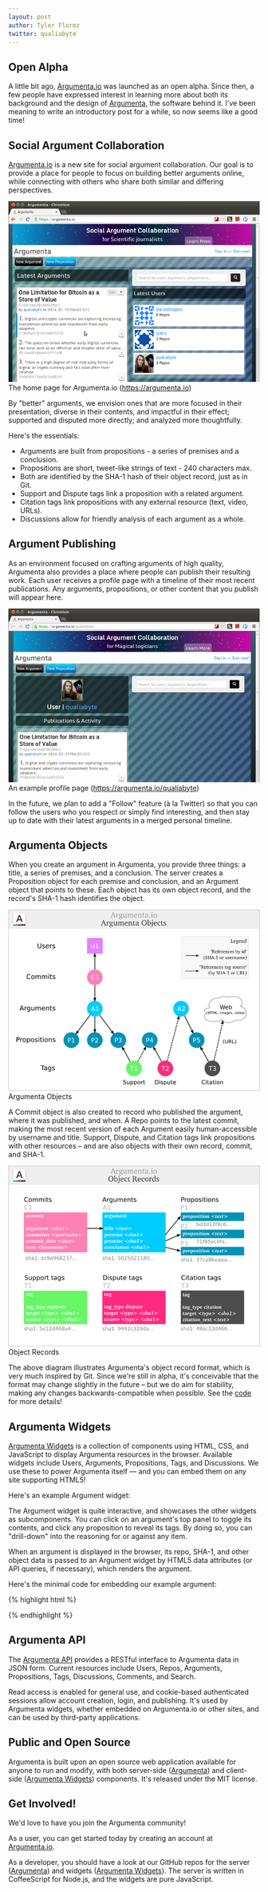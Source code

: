 ```yaml
---
layout: post
author: Tyler Florez
twitter: qualiabyte
---
```


## Open Alpha

A little bit ago, [Argumenta.io][Argumenta.io] was launched as an open
alpha. Since then, a few people have expressed interest in learning more
about both its background and the design of [Argumenta][Argumenta], the
software behind it. I've been meaning to write an introductory post for a
while, so now seems like a good time!

## Social Argument Collaboration

[Argumenta.io][Argumenta.io] is a new site for social argument
collaboration.  Our goal is to provide a place for people to focus on
building better arguments online, while connecting with others who
share both similar and differing perspectives.

<a href="/assets/images/Argumenta-0.1.4.png">
  <img class="post-image" src="/assets/images/Argumenta-0.1.4.png">
</a>
<div class="post-caption">
  The home page for Argumenta.io
  (<a href="https://argumenta.io">https://argumenta.io</a>)
</div>

By "better" arguments, we envision ones that are more focused in their
presentation, diverse in their contents, and impactful in their effect;
supported and disputed more directly; and analyzed more thoughtfully.

Here's the essentials:

+ Arguments are built from propositions - a series of premises and a conclusion.
+ Propositions are short, tweet-like strings of text - 240 characters max.
+ Both are identified by the SHA-1 hash of their object record, just as in Git.
+ Support and Dispute tags link a proposition with a related argument.
+ Citation tags link propositions with any external resource (text, video, URLs).
+ Discussions allow for friendly analysis of each argument as a whole.

## Argument Publishing

As an environment focused on crafting arguments of high quality,
Argumenta also provides a place where people can publish their
resulting work. Each user receives a profile page with a timeline of
their most recent publications. Any arguments, propositions, or other
content that you publish will appear here.

<a href="/assets/images/Argumenta-0.1.4-profile.png">
  <img class="post-image" src="/assets/images/Argumenta-0.1.4-profile.png">
</a>

<div class="post-caption">
An example profile page
(<a href="https://argumenta.io/qualiabyte">https://argumenta.io/qualiabyte</a>)
</div>

In the future, we plan to add a "Follow" feature (à la Twitter) so
that you can follow the users who you respect or simply find
interesting, and then stay up to date with their latest arguments in a
merged personal timeline.

## Argumenta Objects

When you create an argument in Argumenta, you provide three things: a
title, a series of premises, and a conclusion. The server creates a
Proposition object for each premise and conclusion, and an Argument
object that points to these. Each object has its own object record,
and the record's SHA-1 hash identifies the object.

<a href="/assets/images/argumenta-objects.png">
  <img class="post-image" src="/assets/images/argumenta-objects.png">
</a>
<div class="post-caption">Argumenta Objects</div>

A Commit object is also created to record who published the argument,
where it was published, and when. A Repo points to the latest commit,
making the most recent version of each Argument easily human-accessible
by username and title. Support, Dispute, and Citation tags link
propositions with other resources &ndash; and are also objects with
their own record, commit, and SHA-1.

<a href="/assets/images/object-records.png">
  <img class="post-image" src="/assets/images/object-records.png">
</a>
<div class="post-caption">Object Records</div>

The above diagram illustrates Argumenta's object record format, which
is very much inspired by Git. Since we're still in alpha, it's
conceivable that the format may change slightly in the future &ndash; but we
do aim for stability, making any changes backwards-compatible when
possible. See the [code][Argument-Records] for more details!

## Argumenta Widgets

[Argumenta Widgets][Argumenta-Widgets] is a collection of components
using HTML, CSS, and JavaScript to display Argumenta resources in the
browser. Available widgets include Users, Arguments, Propositions,
Tags, and Discussions.  We use these to power Argumenta itself &mdash;
and you can embed them on any site supporting HTML5!

Here's an example Argument widget:

<div class="argument-widget" data-repo="qualiabyte/the-value-of-bitcoin-for-the-99%">
</div>

The Argument widget is quite interactive, and showcases the other
widgets as subcomponents. You can click on an argument's top panel to
toggle its contents, and click any proposition to reveal its tags. By
doing so, you can "drill-down" into the reasoning for or against any
item.

When an argument is displayed in the browser, its repo, SHA-1, and other
object data is passed to an Argument widget by HTML5 data attributes
(or API queries, if necessary), which renders the argument.

Here's the minimal code for embedding our example argument:

{% highlight html %}
<!-- A widget element, and the Argumenta Widgets script. -->
<div class="argument-widget" data-repo="qualiabyte/the-value-of-bitcoin-for-the-99%"></div>
<script src="https://argumenta.io/widgets.js"></script>
{% endhighlight %}

## Argumenta API

The [Argumenta API][Argumenta-API] provides a RESTful interface to
Argumenta data in JSON form. Current resources include Users, Repos,
Arguments, Propositions, Tags, Discussions, Comments, and Search.

Read access is enabled for general use, and cookie-based authenticated
sessions allow account creation, login, and publishing.  It's used by
Argumenta widgets, whether embedded on Argumenta.io or other sites,
and can be used by third-party applications.

## Public and Open Source

Argumenta is built upon an open source web application available for
anyone to run and modify, with both server-side ([Argumenta][Argumenta]) and
client-side ([Argumenta Widgets][Argumenta-Widgets]) components. It's
released under the MIT license.

## Get Involved!

We'd love to have you join the Argumenta community!

As a user, you can get started today by creating an account at
[Argumenta.io][Argumenta.io].

As a developer, you should have a look at our GitHub repos for the
server ([Argumenta][Argumenta]) and widgets
([Argumenta Widgets][Argumenta-Widgets]). The server is written in
CoffeeScript for Node.js, and the widgets are pure JavaScript.

[Argumenta]: https://github.com/argumenta/argumenta
[Argumenta.io]: https://argumenta.io
[Argumenta-Widgets]: https://github.com/argumenta/argumenta-widgets
[Argumenta-API]: https://github.com/argumenta/argumenta/blob/master/doc/README.API.markdown
[Argument-Records]: https://github.com/argumenta/argumenta/blob/master/lib/argumenta/objects/argument.coffee#L72-L102
